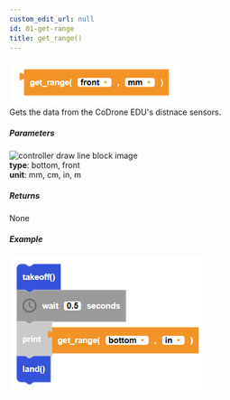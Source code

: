 ```yaml
---
custom_edit_url: null
id: 01-get-range
title: get_range()
---
```


![controller draw line block image](get_range.PNG)<br />
Gets the data from the CoDrone EDU's distnace sensors.

##### Parameters
![controller draw line block image](get_range_params.PNG) <br />
**type**: bottom, front <br />
**unit**: mm, cm, in, m <br />

##### Returns

None

##### Example

![controller draw line example](get_range_example.PNG)
